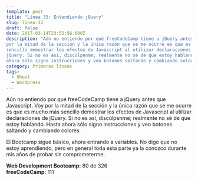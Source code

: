 ```yaml
---
template: post
title: "Línea 33: Entendiendo jQuery"
slug: linea-33
draft: false
date: 2017-03-14T23:55:56.000Z
description: "Aún no entiendo por qué freeCodeCamp tiene a jQuery antes que Javascript. Voy
por la mitad de la sección y la única razón que se me ocurre es que es mucho más
sencillo demostrar los efectos de Javascript al utilizar declaraciones de
jQuery. Si no es así, discúlpenme; realmente no sé de que estoy hablando. Hasta
ahora sólo signo instrucciones y veo botones saltando y cambiando colores."
category: Primeras líneas
tags:
  - Ghost
  - Wordpress
---
```

Aún no entiendo por qué freeCodeCamp tiene a jQuery antes que Javascript. Voy por la mitad de la sección y la única razón que se me ocurre es que es mucho más sencillo demostrar los efectos de Javascript al utilizar declaraciones de jQuery. Si no es así, discúlpenme; realmente no sé de que estoy hablando. Hasta ahora sólo signo instrucciones y veo botones saltando y cambiando colores.

 El Bootcamp sigue básico, ahora entrando a variables. No digo que no estoy aprendiendo, pero en general toda esta parte ya la conozco durante mis años de probar sin comprometerme.

 **Web Development Bootcamp:** 80 de 326  
 **freeCodeCamp:** 111

 